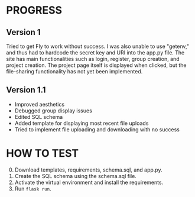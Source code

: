 # PROGRESS

## Version 1

Tried to get Fly to work without success.
I was also unable to use "getenv," and thus had to hardcode the secret key and URI into the app.py file.
The site has main functionalities such as login, register, group creation, and project creation.
The project page itself is displayed when clicked, but the file-sharing functionality has not yet been implemented.

## Version 1.1

- Improved aesthetics
- Debugged group display issues
- Edited SQL schema
- Added template for displaying most recent file uploads
- Tried to implement file uploading and downloading with no success

# HOW TO TEST

0. Download templates, requirements, schema.sql, and app.py.
1. Create the SQL schema using the schema.sql file.
2. Activate the virtual environment and install the requirements.
3. Run `flask run`.




